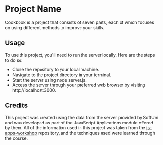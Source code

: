 # Project Name
Cookbook is a project that consists of seven parts, each of which focuses on using different methods to improve your skills. 

## Usage
To use this project, you'll need to run the server locally. Here are the steps to do so:

- Clone the repository to your local machine.
- Navigate to the project directory in your terminal.
- Start the server using node server.js.
- Access the server through your preferred web browser by visiting http://localhost:3000.

## Credits
This project was created using the data from the server provided by SoftUni and was developed as part of the JavaScript Applications module offered by them. All of the information used in this project was taken from the <a href="https://github.com/viktorpts/js-apps-workshop" target="_blank">js-apps-workshop</a> repository, and the techniques used were learned through the course.

